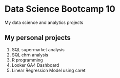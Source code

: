 # Data Science Bootcamp 10
My data science and analytics projects

## My personal projects

1. SQL supermarket analysis
2. SQL chrn analysis
3. R programming
4. Looker GA4 Dashboard
5. Linear Regression Model using caret
